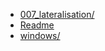 * [007_lateralisation/](007_lateralisation/007_LATERALISATION.md)
* [Readme](007_lateralisation/README.md)
* [windows/](007_lateralisation/windows/WINDOWS.md)